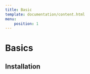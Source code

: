 ```yaml
---
title: Basic
template: documentation/content.html
menu:
    position: 1
---
```


# Basics

## Installation
